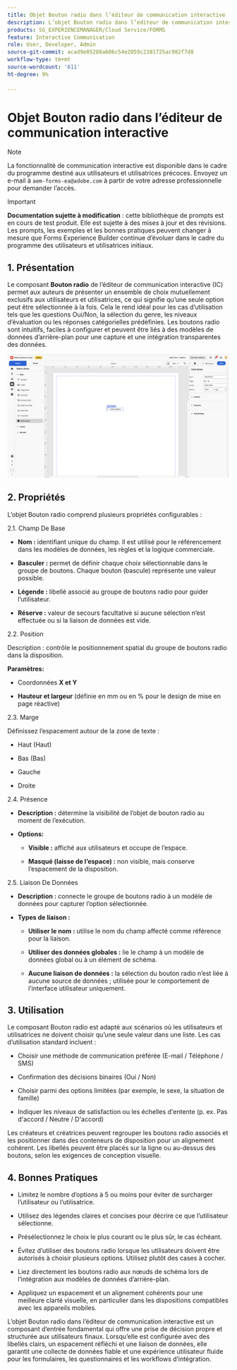 ```yaml
---
title: Objet Bouton radio dans l’éditeur de communication interactive
description: L’objet Bouton radio dans l’éditeur de communication interactive d’AEM Forms permet aux auteurs de présenter un ensemble de choix mutuellement exclusifs aux utilisateurs et utilisatrices, ce qui signifie qu’une seule option peut être sélectionnée à la fois.
products: SG_EXPERIENCEMANAGER/Cloud Service/FORMS
feature: Interactive Communication
role: User, Developer, Admin
source-git-commit: acad9e05288a606c54e2059c2381725ac982f7d8
workflow-type: tm+mt
source-wordcount: '611'
ht-degree: 9%

---
```



# Objet Bouton radio dans l’éditeur de communication interactive

>[!NOTE]
>
> La fonctionnalité de communication interactive est disponible dans le cadre du programme destiné aux utilisateurs et utilisatrices précoces. Envoyez un e-mail à `aem-forms-ea@adobe.com` à partir de votre adresse professionnelle pour demander l’accès.

>[!IMPORTANT]
>
> **Documentation sujette à modification** : cette bibliothèque de prompts est en cours de test produit. Elle est sujette à des mises à jour et des révisions. Les prompts, les exemples et les bonnes pratiques peuvent changer à mesure que Forms Experience Builder continue d’évoluer dans le cadre du programme des utilisateurs et utilisatrices initiaux.

## &#x200B;1. Présentation

Le composant **Bouton radio** de l’éditeur de communication interactive (IC) permet aux auteurs de présenter un ensemble de choix mutuellement exclusifs aux utilisateurs et utilisatrices, ce qui signifie qu’une seule option peut être sélectionnée à la fois. Cela le rend idéal pour les cas d’utilisation tels que les questions Oui/Non, la sélection du genre, les niveaux d’évaluation ou les réponses catégorielles prédéfinies.
Les boutons radio sont intuitifs, faciles à configurer et peuvent être liés à des modèles de données d’arrière-plan pour une capture et une intégration transparentes des données.

![Rechercher un document IC](/help/forms/interactive-communication/assets/radio.png)

## &#x200B;2. Propriétés

L’objet Bouton radio comprend plusieurs propriétés configurables :

2.1. Champ De Base

- **Nom :** identifiant unique du champ. Il est utilisé pour le référencement dans les modèles de données, les règles et la logique commerciale.

- **Basculer :** permet de définir chaque choix sélectionnable dans le groupe de boutons. Chaque bouton (bascule) représente une valeur possible.

- **Légende :** libellé associé au groupe de boutons radio pour guider l’utilisateur.

- **Réserve :** valeur de secours facultative si aucune sélection n’est effectuée ou si la liaison de données est vide.

2.2. Position

Description : contrôle le positionnement spatial du groupe de boutons radio dans la disposition.

**Paramètres:**

- Coordonnées **X et Y**

- **Hauteur et largeur** (définie en mm ou en % pour le design de mise en page réactive)

2.3. Marge

Définissez l’espacement autour de la zone de texte :

- Haut (Haut)

- Bas (Bas)

- Gauche

- Droite

2.4. Présence

- **Description :** détermine la visibilité de l’objet de bouton radio au moment de l’exécution.

- **Options:**

   - **Visible :** affiché aux utilisateurs et occupe de l’espace.

   - **Masqué (laisse de l’espace) :** non visible, mais conserve l’espacement de la disposition.



2.5. Liaison De Données

- **Description :** connecte le groupe de boutons radio à un modèle de données pour capturer l’option sélectionnée.

- **Types de liaison :**

   - **Utiliser le nom :** utilise le nom du champ affecté comme référence pour la liaison.

   - **Utiliser des données globales :** lie le champ à un modèle de données global ou à un élément de schéma.

   - **Aucune liaison de données :** la sélection du bouton radio n’est liée à aucune source de données ; utilisée pour le comportement de l’interface utilisateur uniquement.

## &#x200B;3. Utilisation

Le composant Bouton radio est adapté aux scénarios où les utilisateurs et utilisatrices ne doivent choisir qu’une seule valeur dans une liste. Les cas d’utilisation standard incluent :

- Choisir une méthode de communication préférée (E-mail / Téléphone / SMS)

- Confirmation des décisions binaires (Oui / Non)

- Choisir parmi des options limitées (par exemple, le sexe, la situation de famille)

- Indiquer les niveaux de satisfaction ou les échelles d&#39;entente (p. ex. Pas d&#39;accord / Neutre / D&#39;accord)

Les créateurs et créatrices peuvent regrouper les boutons radio associés et les positionner dans des conteneurs de disposition pour un alignement cohérent. Les libellés peuvent être placés sur la ligne ou au-dessus des boutons, selon les exigences de conception visuelle.

## &#x200B;4. Bonnes Pratiques

- Limitez le nombre d’options à 5 ou moins pour éviter de surcharger l’utilisateur ou l’utilisatrice.

- Utilisez des légendes claires et concises pour décrire ce que l’utilisateur sélectionne.

- Présélectionnez le choix le plus courant ou le plus sûr, le cas échéant.

- Évitez d’utiliser des boutons radio lorsque les utilisateurs doivent être autorisés à choisir plusieurs options. Utilisez plutôt des cases à cocher.

- Liez directement les boutons radio aux nœuds de schéma lors de l’intégration aux modèles de données d’arrière-plan.

- Appliquez un espacement et un alignement cohérents pour une meilleure clarté visuelle, en particulier dans les dispositions compatibles avec les appareils mobiles.

L’objet Bouton radio dans l’éditeur de communication interactive est un composant d’entrée fondamental qui offre une prise de décision propre et structurée aux utilisateurs finaux. Lorsqu’elle est configurée avec des libellés clairs, un espacement réfléchi et une liaison de données, elle garantit une collecte de données fiable et une expérience utilisateur fluide pour les formulaires, les questionnaires et les workflows d’intégration.


